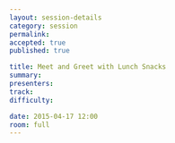 ```yaml
---
layout: session-details
category: session
permalink:
accepted: true
published: true

title: Meet and Greet with Lunch Snacks
summary:
presenters:
track:
difficulty:

date: 2015-04-17 12:00
room: full
---
```


